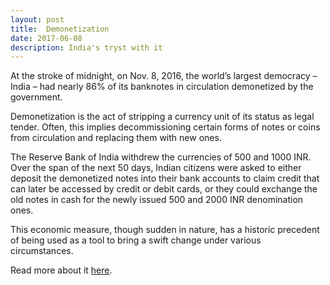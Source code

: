 ```yaml
---
layout: post
title:  Demonetization
date: 2017-06-08
description: India's tryst with it
---
```


At the stroke of midnight, on Nov. 8, 2016, the world’s largest democracy – India – had nearly 86% of its banknotes in circulation demonetized by the government.

Demonetization is the act of stripping a currency unit of its status as legal tender. Often, this implies decommissioning certain forms of notes or coins from circulation and replacing them with new ones.

The Reserve Bank of India withdrew the currencies of 500 and 1000 INR. Over the span of the next 50 days,  Indian citizens were asked to either deposit the demonetized notes into their bank accounts to claim credit that can later be accessed by credit or debit cards, or they could exchange the old notes in cash for the newly issued 500 and 2000 INR denomination ones.

This economic measure, though sudden in nature, has a historic precedent of being used as a tool to bring a swift change under various circumstances.

Read more about it <a href="https://femmagazine.com/indias-tryst-with-demonetization/" target="blank">here</a>.
